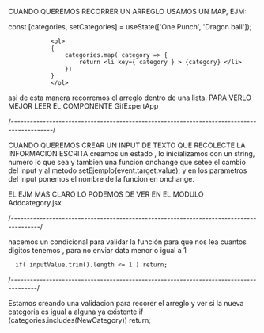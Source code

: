 CUANDO QUEREMOS RECORRER UN ARREGLO USAMOS UN MAP, EJM:

const [categories, setCategories] = useState(['One Punch', 'Dragon ball']);

                <ol>
                {
                    categories.map( category => {
                        return <li key={ category } > {category} </li>
                    })
                }
                </ol>
asi de esta manera recorremos el arreglo dentro de una lista.
PARA VERLO MEJOR LEER EL COMPONENTE GifExpertApp

/*-------------------------------------------------------------------------------------------*/

CUANDO QUEREMOS CREAR UN INPUT DE TEXTO QUE RECOLECTE LA INFORMACION ESCRITA
creamos un estado , lo inicializamos con un string, numero lo que sea y tambien una funcion onchange que setee el cambio del input y al metodo setEjemplo(event.target.value);
y en los parametros del input ponemos el nombre de la funcion en onchange. 

EL EJM MAS CLARO LO PODEMOS DE VER EN EL MODULO Addcategory.jsx

/*---------------------------------------------------------------------------------------*/

hacemos un condicional para validar la función para que nos lea cuantos digitos tenemos , para no enviar data menor o igual a 1

      if( inputValue.trim().length <= 1 ) return;

/*--------------------------------------------------------------------------------------*/

Estamos creando una validacion para recorer el arreglo y ver si la nueva categoria es igual a alguna ya existente
        if (categories.includes(NewCategory)) return;

        
